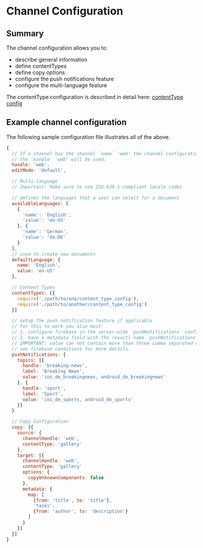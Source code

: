 # Channel Configuration

## Summary

The channel configuration allows you to:

- describe general information
- define contentTypes
- define copy options
- configure the push notifications feature
- configure the multi-language feature

The contentType configuration is described in detail here: [contentType config](./content-type-config.md)


## Example channel configuration

The following sample configuration file illustrates all of the above.
```js
{
  // If a channel has the channel `name` 'web' the channel configuration with
  // the `handle` 'web' will be used.
  handle: 'web',
  editMode: 'default',

  // Multi-language
  // Important: Make sure to use ISO-639-1 compliant locale codes

  // defines the languages that a user can select for a document
  availableLanguages: [
    {
      'name': 'English',
      'value': 'en-US'
    }, {
      'name': 'German',
      'value': 'de-DE'
    }
  ],
  // used to create new documents
  defaultLanguage: {
    name: 'English',
    value: 'en-US'
  },

  // Content Types
  contentTypes: [{
    require('./path/to/one/content_type_config'),
    require('./path/to/another/content_type_config')
  }]

  // setup the push notification feature if applicable
  // for this to work you also must:
  // 1. configure firebase in the server-wide `pushNotifications` configuration
  // 2. have a metadata field with the (exact) name `pushNotifications`
  // IMPORTANT: value can not contain more than three comma separated entries
  // see firebase conditions for more details.
  pushNotifications: {
    topics: [{
      handle: 'breaking-news',
      label: 'Breaking News',
      value: 'ios_de_breakingnews, android_de_breakingnews'
    }, {
      handle: 'sport',
      label: 'Sport',
      value: 'ios_de_sports, android_de_sports'
    }]
  }

  // Copy Configuration
  copy: [{
    source: {
      channelHandle: 'web',
      contentType: 'gallery'
    },
    target: [{
      channelHandle: 'web',
      contentType: 'gallery'
      options: {
        copyUnknownComponents: false
      },
      metadata: {
        map: [
          {from: 'title', to: 'title'},
          'tasks',
          {from: 'author', to: 'description'}
        ]
      }
    }]
  }]
}
```

